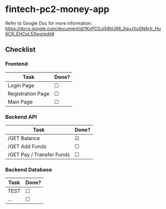 # fintech-pc2-money-app

Refer to Google Doc for more information: https://docs.google.com/document/d/1KxPCGJi58hU98_3guJVuSNArtr_Hu6CR_EHCpL53ipg/edit#

## Checklist

### Frontend

| Task | Done? |
| --- | --- |
| Login Page | &#9744; |
| Registration Page | &#9744; |
| Main Page | &#9744; |

### Backend API

| Task | Done? |
| --- | --- |
| /GET Balance | &#9745; |
| /GET Add Funds | &#9744; |
| /GET Pay / Transfer Funds | &#9744; |

### Backend Database

| Task | Done? |
| --- | --- |
| TEST | &#9744; |
| ... | &#9744; |

